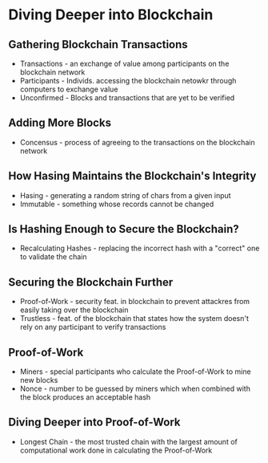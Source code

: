# Diving Deeper into Blockchain

## Gathering Blockchain Transactions

- Transactions - an exchange of value among participants on the blockchain network
- Participants - Individs. accessing the blockchain netowkr through computers to exchange value
- Unconfirmed - Blocks and transactions that are yet to be verified

## Adding More Blocks

- Concensus - process of agreeing to the transactions on the blockchain network

## How Hasing Maintains the Blockchain's Integrity

- Hasing - generating a random string of chars from a given input
- Immutable - something whose records cannot be changed

## Is Hashing Enough to Secure the Blockchain?

- Recalculating Hashes - replacing the incorrect hash with a "correct" one to validate the chain 

## Securing the Blockchain Further

- Proof-of-Work - security feat. in blockchain to prevent attackres from easily taking over the blockchain
- Trustless - feat. of the blockchain that states how the system doesn't rely on any participant to verify transactions

## Proof-of-Work

- Miners - special participants who calculate the Proof-of-Work to mine new blocks
- Nonce - number to be guessed by miners which when combined with the block produces an acceptable hash

## Diving Deeper into Proof-of-Work

- Longest Chain - the most trusted chain with the largest amount of computational work done in calculating the Proof-of-Work
